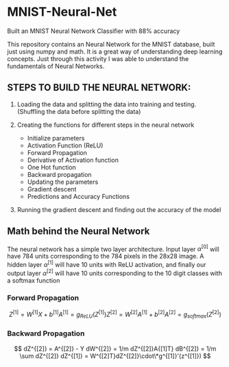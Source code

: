 # MNIST-Neural-Net
Built an MNIST Neural Network Classifier with 88% accuracy

This repository contains an Neural Network for the MNIST database, built just using numpy and math. It is a great way of understanding deep learning concepts. Just through this activity I was able to understand the fundamentals of Neural Networks. 

## STEPS TO BUILD THE NEURAL NETWORK: 

1. Loading the data and splitting the data into training and testing. (Shuffling the data before splitting the data)

2. Creating the functions for different steps in the neural network
	* Initialize parameters
	* Activation Function (ReLU) 
	* Forward Propagation
	* Derivative of Activation function
	* One Hot function
	* Backward propagation
	* Updating the parameters
	* Gradient descent
	* Predictions and Accuracy Functions

3. Running the gradient descent and finding out the accuracy of the model

## Math behind the Neural Network 

The neural network has a simple two layer architecture. Input layer $\alpha^{[0]}$ will have 784 units corresponding to the 784 pixels in the 28x28 image. A hidden layer $\alpha^{[1]}$ will have 10 units with ReLU activation, and finally our output layer $\alpha^{[2]}$ will have 10 units corresponding to the 10 digit classes with a softmax function

### Forward Propagation
$$ 
Z^{[1]} = W^{[1]}X+b^{[1]}
A^{[1]} = g_{ReLU}(Z^{[1]})
Z^{[2]} = W^{[2]}A^{[1]}+b^{[2]}
A^{[2]} = g_{softmax}(Z^{[2]})
$$

### Backward Propagation
$$
dZ^{[2]} = A^{[2]} - Y
dW^{[2]} = 1/m dZ^{[2]}A{[1]T}
dB^{[2]} = 1/m \sum dZ^{[2]}
dZ^{[1]} = W^{[2]T}dZ^{[2]}\cdot\*g^{[1]}'(z^{[1]})
$$
